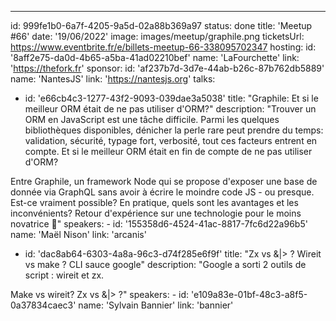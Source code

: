 ---

id: 999fe1b0-6a7f-4205-9a5d-02a88b369a97
status: done
title: 'Meetup #66'
date: '19/06/2022'
image: images/meetup/graphile.png
ticketsUrl: https://www.eventbrite.fr/e/billets-meetup-66-338095702347
hosting:
id: '8aff2e75-da0d-4b65-a5ba-41ad02210bef'
name: 'LaFourchette'
link: 'https://thefork.fr'
sponsor:
id: 'af237b7d-3d7e-44ab-b26c-87b762db5889'
name: 'NantesJS'
link: 'https://nantesjs.org'
talks:

- id: 'e66cb4c3-1277-43f2-9093-039dae3a5038'
  title: "Graphile: Et si le meilleur ORM était de ne pas utiliser d'ORM?"
  description: "Trouver un ORM en JavaScript est une tâche difficile. Parmi les quelques bibliothèques disponibles, dénicher la perle rare peut prendre du temps: validation, sécurité, typage fort, verbosité, tout ces facteurs entrent en compte. Et si le meilleur ORM était en fin de compte de ne pas utiliser d'ORM?

Entre Graphile, un framework Node qui se propose d'exposer une base de donnée via GraphQL sans avoir à écrire le moindre code JS - ou presque. Est-ce vraiment possible? En pratique, quels sont les avantages et les inconvénients? Retour d'expérience sur une technologie pour le moins novatrice 🙂"
speakers: -
id: '155358d6-4524-41ac-8817-7fc6d22a96b5'
name: 'Maël Nison'
link: 'arcanis'

- id: 'dac8ab64-6303-4a8a-96c3-d74f285e6f9f'
  title: "Zx vs &|> ? Wireit vs make ? CLI sauce google"
  description: "Google a sorti 2 outils de script : wireit et zx.

Make vs wireit? Zx vs &|> ?"
speakers: -
id: 'e109a83e-01bf-48c3-a8f5-0a37834caec3'
name: 'Sylvain Bannier'
link: 'bannier'
